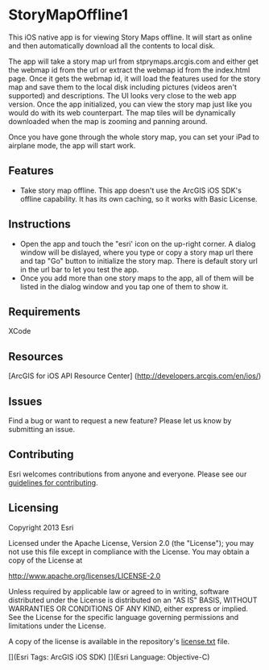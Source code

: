 StoryMapOffline1
================

This iOS native app is for viewing Story Maps offline. It will start as online and then automatically download all the contents to local disk. 

The app will take a story map url from stprymaps.arcgis.com and either get the webmap id from the url or extract the webmap id from 
the index.html page. Once it gets the webmap id, it will load the features used for the story map and save them to the local disk
including pictures (videos aren't supported) and descriptions. The UI looks very close to the web app version. Once the app initialized, 
you can view the story map just like you would do with its web counterpart. The map tiles will be dynamically downloaded when the 
map is zooming and panning around. 

Once you have gone through the whole story map, you can set your iPad to airplane mode, the app will start work. 

## Features
* Take story map offline. This app doesn't use the ArcGIS iOS SDK's offline capability. It has its own caching, so it works with Basic License. 

## Instructions
* Open the app and touch the "esri' icon on the up-right corner. A dialog window will be dislayed, where you type or copy a story map url there and tap "Go" button to initialize the story map. There is default story url in the url bar to let you test the app. 
* Once you add more than one story maps to the app, all of them will be listed in the dialog window and you tap one of them to show it. 

## Requirements
XCode 

## Resources
[ArcGIS for iOS API Resource Center] (http://developers.arcgis.com/en/ios/)

## Issues

Find a bug or want to request a new feature?  Please let us know by submitting an issue.

## Contributing

Esri welcomes contributions from anyone and everyone. Please see our [guidelines for contributing](https://github.com/esri/contributing).

## Licensing
Copyright 2013 Esri

Licensed under the Apache License, Version 2.0 (the "License");
you may not use this file except in compliance with the License.
You may obtain a copy of the License at

   http://www.apache.org/licenses/LICENSE-2.0

Unless required by applicable law or agreed to in writing, software
distributed under the License is distributed on an "AS IS" BASIS,
WITHOUT WARRANTIES OR CONDITIONS OF ANY KIND, either express or implied.
See the License for the specific language governing permissions and
limitations under the License.

A copy of the license is available in the repository's [license.txt]( https://raw.github.com/Esri/quickstart-map-js/master/license.txt) file.

[](Esri Tags: ArcGIS iOS SDK)
[](Esri Language: Objective-C)​
